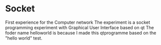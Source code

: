 # Socket
First experience for the Computer network
The experiment is a socket programming experiment with Graphical User Interface based on qt
The foder name helloworld is because I made this qtprogramme based on the "hello world" test.
